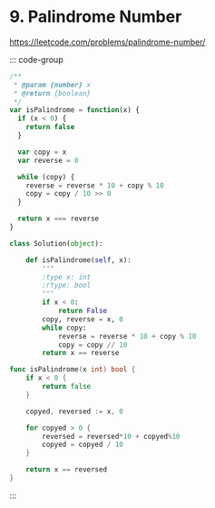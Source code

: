 # 9. Palindrome Number

https://leetcode.com/problems/palindrome-number/

::: code-group

```js [JavaScript]
/**
 * @param {number} x
 * @return {boolean}
 */
var isPalindrome = function(x) {
  if (x < 0) {
    return false
  }

  var copy = x
  var reverse = 0

  while (copy) {
    reverse = reverse * 10 + copy % 10
    copy = copy / 10 >> 0
  }

  return x === reverse
}
```

```py [Python]
class Solution(object):

    def isPalindrome(self, x):
        """
        :type x: int
        :rtype: bool
        """
        if x < 0:
            return False
        copy, reverse = x, 0
        while copy:
            reverse = reverse * 10 + copy % 10
            copy = copy // 10
        return x == reverse
```

```go [Go]
func isPalindrome(x int) bool {
	if x < 0 {
		return false
	}

	copyed, reversed := x, 0

	for copyed > 0 {
		reversed = reversed*10 + copyed%10
		copyed = copyed / 10
	}

	return x == reversed
}
```

:::
